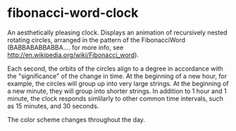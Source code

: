 fibonacci-word-clock
====================
An aesthetically pleasing clock. Displays an animation of recursively nested rotating circles, arranged 
in the pattern of the FibonacciWord (BABBABABBABBA.... for more info, see http://en.wikipedia.org/wiki/Fibonacci_word).

Each second, the orbits of the circles align to a degree in accordance with the "significance" of the change in time. At the beginning of a new hour, for example, the circles will group up into very large strings. At the beginning of a new minute, they will group into shorter strings. In addition to 1 hour and 1 minute, the clock responds simlilarly to other common time intervals, such as 15 minutes, and 30 seconds.

The color scheme changes throughout the day.
